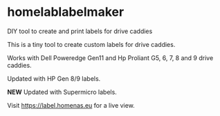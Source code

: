 # homelablabelmaker
DIY tool to create and print labels for drive caddies

This is a tiny tool to create custom labels for drive caddies.

Works with Dell Poweredge Gen11 and Hp Proliant G5, 6, 7, 8 and 9 drive caddies.

Updated with HP Gen 8/9 labels.

**NEW** Updated with Supermicro labels.

Visit https://label.homenas.eu for a live view.

